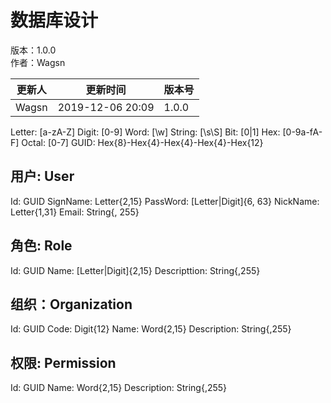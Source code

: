 ﻿# 数据库设计

版本：1.0.0<br>
作者：Wagsn

|更新人|更新时间        |版本号|
|------|----------------|------|
|Wagsn |2019-12-06 20:09|1.0.0 |


Letter: [a-zA-Z]
Digit: [0-9]
Word: [\w]
String: [\s\S]
Bit: [0|1]
Hex: [0-9a-fA-F]
Octal: [0-7]
GUID: Hex{8}-Hex{4}-Hex{4}-Hex{4}-Hex{12}

## 用户: User

Id: GUID
SignName: Letter{2,15}
PassWord: [Letter|Digit]{6, 63}
NickName: Letter{1,31}
Email: String{, 255}

## 角色: Role

Id: GUID
Name: [Letter|Digit]{2,15}
Descripttion: String{,255}

## 组织：Organization

Id: GUID
Code: Digit{12}
Name: Word{2,15}
Description: String{,255}

## 权限: Permission

Id: GUID
Name: Word{2,15}
Description: String{,255}